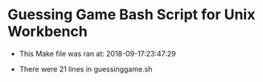 # Guessing Game Bash Script for Unix Workbench

* This Make file was ran at: 2018-09-17:23:47:29

* There were 21 lines in guessinggame.sh

